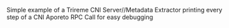 Simple example of a Trireme CNI Server//Metadata Extractor printing every step of a CNI Aporeto RPC Call for easy debugging
